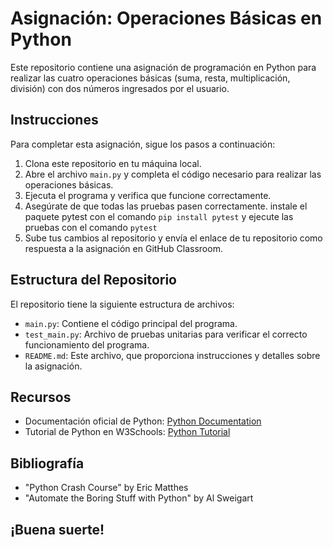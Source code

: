 # Asignación: Operaciones Básicas en Python

Este repositorio contiene una asignación de programación en Python para realizar las cuatro operaciones básicas (suma, resta, multiplicación, división) con dos números ingresados por el usuario.

## Instrucciones

Para completar esta asignación, sigue los pasos a continuación:

1. Clona este repositorio en tu máquina local.
2. Abre el archivo `main.py` y completa el código necesario para realizar las operaciones básicas.
3. Ejecuta el programa y verifica que funcione correctamente.
4. Asegúrate de que todas las pruebas pasen correctamente.
   instale el paquete pytest con el comando `pip install pytest` y ejecute las pruebas con el comando `pytest`
5. Sube tus cambios al repositorio y envía el enlace de tu repositorio como respuesta a la asignación en GitHub Classroom.

## Estructura del Repositorio

El repositorio tiene la siguiente estructura de archivos:

- `main.py`: Contiene el código principal del programa.
- `test_main.py`: Archivo de pruebas unitarias para verificar el correcto funcionamiento del programa.
- `README.md`: Este archivo, que proporciona instrucciones y detalles sobre la asignación.

## Recursos

- Documentación oficial de Python: [Python Documentation](https://docs.python.org/3/)
- Tutorial de Python en W3Schools: [Python Tutorial](https://www.w3schools.com/python/)

## Bibliografía

- "Python Crash Course" by Eric Matthes
- "Automate the Boring Stuff with Python" by Al Sweigart

## ¡Buena suerte!
